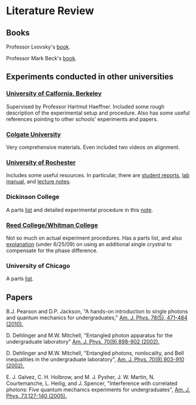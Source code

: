 # Literature Review

## Books

Professor Lvovsky's [book](https://www.springer.com/gp/book/9783662565827). 

Professor Mark Beck's [book](https://www.amazon.co.uk/Quantum-Mechanics-Experiment-Mark-Beck/dp/0199798125).

## Experiments conducted in other universities

### [University of Calfornia, Berkeley](http://experimentationlab.berkeley.edu/DesignandDocumentationQIE)

Supervised by Professor Hartmut Haeffner. Included some rough description of the experimental setup and procedure. Also has some useful references pointing to other schools' experiments and papers.

### [Colgate University](https://egalvez.colgate.domains/pql/)

Very comprehensive materials. Even included two videos on alignment. 

### [University of Rochester](http://www2.optics.rochester.edu/workgroups/lukishova/QuantumOpticsLab/)

Includes some useful resources. In particular, there are [student reports](http://www2.optics.rochester.edu/workgroups/lukishova/QuantumOpticsLab/2018_links/Lab_1_OPT_253_2018.pdf), [lab manual](http://www2.optics.rochester.edu/workgroups/lukishova/QuantumOpticsLab/homepage/Lab1_Manual_2018.pdf), and [lecture notes](http://www2.optics.rochester.edu/workgroups/lukishova/QuantumOpticsLab/homepage/Entangl_Bell_Inequal_OPT_253_10_28_09.pdf).

### Dickinson College

A parts [list](http://experimentationlab.berkeley.edu/sites/default/files/images/DickinsonPartsCorrected6-2012.pdf) and detailed experimental procedure in this [note](http://experimentationlab.berkeley.edu/sites/default/files/images/DickinsonInstructions.pdf).

### [Reed College/Whitman College](http://people.reed.edu/~beckm/QM/)

Not so much on actual experiment procedures. Has a parts list, and also [explanation](http://people.whitman.edu/~beckmk/QM/updates/updates.html) (under 6/25/09) on using an additional single crystral to compensate for the phase difference.

### University of Chicago

A parts [list](http://experimentationlab.berkeley.edu/sites/default/files/images/ChicagoPQM_PartsList.pdf).

## Papers

B.J. Pearson and D.P. Jackson, "A hands-on introduction to single photons and quantum mechanics for undergraduates," [Am. J. Phys. 78(5), 471-484 (2010).](https://pdfs.semanticscholar.org/0907/2f4f1766d0ac73fca15e78b9b8c2b015b935.pdf)

D. Dehlinger and M.W. Mitchell, "Entangled photon apparatus for the undergraduate laboratory" [Am. J. Phys, 70(9),898-902 (2002).](https://www.physics.wisc.edu/undergrads/courses/spring2020/407/experiments/bell/2002_Bell%27s_them_B.pdf)

D. Dehlinger and M.W. Mitchell, "Entangled photons, nonlocality, and Bell inequalities in the undergraduate laboratory", [Am. J. Phys. 70(9),903-910 (2002).](https://arxiv.org/pdf/quant-ph/0205171.pdf)

E. J. Galvez, C. H. Holbrow, and M. J. Pysher, J. W. Martin, N. Courtemanche, L. Heilig, and J. Spencer, "Interference with correlated photons: Five quantum mechanics experiments for undergraduates", [Am. J. Phys. 73,127-140 (2005).](http://qolwiki.physics.wm.edu/AtomicClockOnaBudget/ColgateAJP.pdf)


